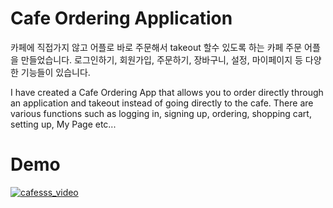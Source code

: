 # Cafe Ordering Application 

카페에 직접가지 않고 어플로 바로 주문해서 takeout 할수 있도록 하는 카페 주문 어플을 만들었습니다. 
로그인하기, 회원가입, 주문하기, 장바구니, 설정, 마이페이지 등 다양한 기능들이 있습니다. 

I have created a Cafe Ordering App that allows you to order directly through an application and takeout instead of going directly to the cafe.
There are various functions such as logging in, signing up, ordering, shopping cart, setting up, My Page etc...


# Demo
[![cafesss_video](https://user-images.githubusercontent.com/60209292/87304426-c4056e80-c54f-11ea-96e4-34fc3afa73a9.gif)](https://youtu.be/G1nLca-uMS0)
